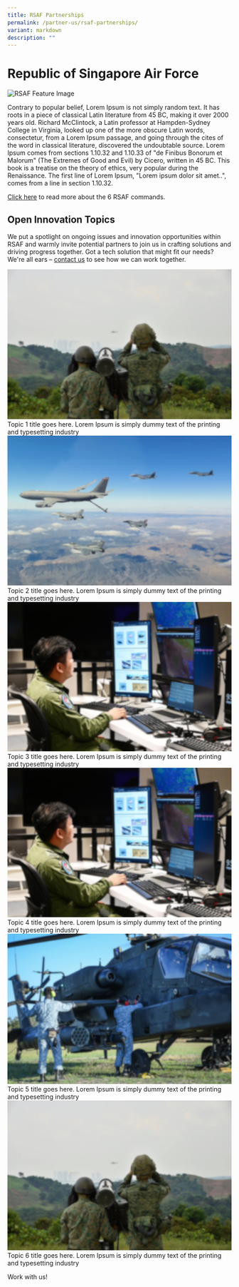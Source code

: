 ```yaml
---
title: RSAF Partnerships
permalink: /partner-us/rsaf-partnerships/
variant: markdown
description: ""
---
```

<style>.bp-button, .card-link{text-decoration: none !important;}  h5.has-text-white { color: white !important; }</style>
<h1>Republic of Singapore Air Force</h1>
<img alt="RSAF Feature Image" src="https://www.mindef.gov.sg/web/wcm/connect/mindef/cd053e3f-659c-42af-a6db-dd5856ab1183/11jul23_nr-photo3.jpg?MOD=AJPERES">
<p>
Contrary to popular belief, Lorem Ipsum is not simply random text. It has roots in a piece of classical Latin literature from 45 BC, making it over 2000 years old. Richard McClintock, a Latin professor at Hampden-Sydney College in Virginia, looked up one of the more obscure Latin words, consectetur, from a Lorem Ipsum passage, and going through the cites of the word in classical literature, discovered the undoubtable source. Lorem Ipsum comes from sections 1.10.32 and 1.10.33 of "de Finibus Bonorum et Malorum" (The Extremes of Good and Evil) by Cicero, written in 45 BC. This book is a treatise on the theory of ethics, very popular during the Renaissance. The first line of Lorem Ipsum, "Lorem ipsum dolor sit amet..", comes from a line in section 1.10.32.
	
<a href="https://www.mindef.gov.sg/web/portal/rsaf/rsaf-forces/commands">Click here</a> to read more about the 6 RSAF commands. 
</p>

<h2>Open Innovation Topics</h2>
<p> We put a spotlight on ongoing issues and innovation opportunities within RSAF and warmly invite potential partners to join us in crafting solutions and driving progress together. Got a tech solution that might fit our needs? We're all ears – <a href="https://www.mindef.gov.sg/web/portal/rsaf/home/">contact us</a> to see how we can work together.
</p>
<div>
	<div class="row">
  <div class="col">
    <div class="card sgds">
			<img src="/images/Partnership/OIT/16040589_bf01_4267_a80a_110ac2a578cf.jpg" alt="topic one" class="card-img-top">
			<a href="/open-innovation-topics/topic-one" class="card-link"> Topic 1 title goes here. Lorem Ipsum is simply dummy text of the printing and typesetting industry
      </a>
    </div>
  </div>
  <div class="col">
    <div class="card sgds">
			<img src="/images/Partnership/OIT/7a11be12_65b9_4263_9621_5fd7d8c8eb1a.jpg" alt="topic one" class="card-img-top">
			<a href="/open-innovation-topics/topic-two" class="card-link"> Topic 2 title goes here. Lorem Ipsum is simply dummy text of the printing and typesetting industry
      </a>
    </div>
  </div>
  <div class="col">
    <div class="card sgds">
			<img src="/images/Partnership/OIT/3db49f17_c35d_4017_9e20_31cd25dcfbca.jpg" alt="topic one" class="card-img-top">
			<a href="/open-innovation-topics/topic-three" class="card-link"> Topic 3 title goes here. Lorem Ipsum is simply dummy text of the printing and typesetting industry
      </a>
    </div>
  </div>
</div>
<div>
	<div class="row">
  <div class="col">
    <div class="card sgds">
			<img src="/images/Partnership/OIT/3db49f17_c35d_4017_9e20_31cd25dcfbca.jpg" alt="topic one" class="card-img-top">
			<a href="/open-innovation-topics/topic-four" class="card-link"> Topic 4 title goes here. Lorem Ipsum is simply dummy text of the printing and typesetting industry
      </a>
    </div>
  </div>
  <div class="col">
    <div class="card sgds">
			<img src="/images/Partnership/OIT/c1c24217_b12f_4911_ae28_64ef4aae4b73.jpg" alt="topic one" class="card-img-top">
			<a href="/open-innovation-topics/topic-five" class="card-link"> Topic 5 title goes here. Lorem Ipsum is simply dummy text of the printing and typesetting industry
      </a>
    </div>
  </div>
  <div class="col">
    <div class="card sgds">
			<img src="/images/Partnership/OIT/16040589_bf01_4267_a80a_110ac2a578cf.jpg" alt="topic one" class="card-img-top">
			<a href="/open-innovation-topics/topic-six" class="card-link"> Topic 6 title goes here. Lorem Ipsum is simply dummy text of the printing and typesetting industry
      </a>
    </div>
  </div>
</div>
<p><a class="bp-button is-primary is-uppercase search-button" href="https://www.mindef.gov.sg/web/portal/rsaf/home/">Work with us!</a></p></div></div>